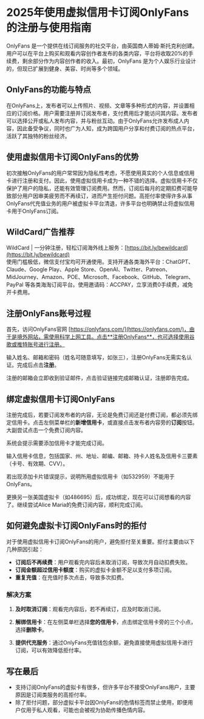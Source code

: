 # 2025年使用虚拟信用卡订阅OnlyFans的注册与使用指南

OnlyFans 是一个提供在线订阅服务的社交平台，由英国商人蒂姆·斯托克利创建。用户可以在平台上购买和观看内容创作者发布的各类内容，平台将收取20%的手续费，剩余部分作为内容创作者的收入。最初，OnlyFans 是为个人娱乐行业设计的，但现已扩展到健身、美容、时尚等多个领域。

## OnlyFans的功能与特点

在OnlyFans上，发布者可以上传照片、视频、文章等多种形式的内容，并设置相应的订阅价格。用户需要注册并订阅发布者，支付费用后才能访问其内容。发布者可以选择公开或私人发布内容，并与粉丝互动。由于OnlyFans允许发布成人内容，因此备受争议，同时也广为人知，成为跨国用户分享和付费订阅的热点平台，活跃了其独特的粉丝经济。

## 使用虚拟信用卡订阅OnlyFans的优势

初次接触OnlyFans的用户常常因为隐私性考虑，不愿使用真实的个人信息或信用卡进行注册和支付。因此，使用虚拟信用卡成为一种不错的选择。虚拟信用卡不仅保护了用户的隐私，还能有效管理订阅费用。然而，订阅后每月的定期扣费可能导致部分用户因审美疲劳而不再续订，进而产生拒付问题。高拒付率使得许多从事OnlyFans代充值业务的用户被虚拟卡平台清退，许多平台也明确禁止将虚拟信用卡用于OnlyFans订阅。

## WildCard广告推荐

WildCard | 一分钟注册，轻松订阅海外线上服务：[https://bit.ly/bewildcard](https://bit.ly/bewildcard)  
使用门槛极低，微信支付宝均可开通使用。支持开通各类海外平台：ChatGPT、Claude、Google Play、Apple Store、OpenAI、Twitter、Patreon、MidJourney、Amazon、POE、Microsoft、Facebook、GitHub、Telegram、PayPal 等各类海淘订阅平台。使用邀请码：ACCPAY，立享消费0手续费，减免开卡费用。

## 注册OnlyFans账号过程

首先，访问OnlyFans官网 [https://onlyfans.com/](https://onlyfans.com/)，由于是境外网站，需使用科学上网工具。点击**注册OnlyFans**，也可选择使用谷歌或推特账号进行注册。


输入姓名、邮箱和密码（姓名可随意填写，如张三），注册OnlyFans无需实名认证。完成后点击**注册**。


注册的邮箱会立即收到验证邮件，点击验证链接完成邮箱认证，注册即告完成。


## 绑定虚拟信用卡订阅OnlyFans

注册完成后，若要订阅发布者的内容，无论是免费订阅还是付费订阅，都必须先绑定信用卡。点击左侧菜单栏的**新增信用卡**，或直接点击发布者内容旁的**订阅**按钮。大副尝试点击一个免费订阅内容。


系统会提示需要添加信用卡才能完成订阅。


输入信用卡信息，包括国家、州、地址、邮编、邮箱、持卡人姓名及信用卡三要素（卡号、有效期、CVV）。



若出现添加卡片错误提示，说明所用虚拟信用卡（如532959）不能用于OnlyFans。



更换另一张美国虚拟卡（如486695）后，成功绑定，现在可以订阅想看的内容了。继续尝试Alice Maria的免费订阅内容，顺利完成订阅。



## 如何避免虚拟卡订阅OnlyFans时的拒付

对于使用虚拟信用卡订阅OnlyFans的用户，避免拒付至关重要。拒付主要由以下几种原因引起：

- **订阅后不再续费**：用户观看完内容后未取消订阅，导致次月自动扣费失败。
- **订阅金额超过信用卡额度**：购买的虚拟卡金额不足以支付多项订阅。
- **重复充值**：在充值时多次点击，导致多次扣费。

### 解决方案

1. **及时取消订阅**：观看完内容后，若不再续订，应及时取消订阅。
   
  

2. **解绑信用卡**：在左侧菜单栏选择**您的信用卡**，点击绑定信用卡旁的三个小点，选择**删除卡**。



3. **提供代充服务**：通过OnlyFans充值钱包余额，避免直接使用虚拟信用卡进行订阅，可以有效降低拒付率。



## 写在最后

- 支持订阅OnlyFans的虚拟卡有很多，但许多平台不接受OnlyFans用户，主要原因是订阅类服务的高拒付率。
- 除了拒付问题，部分虚拟卡平台因OnlyFans的色情标签而禁止使用，即便用户仅用于私人观看，可能也会被视为协助传播色情内容。

